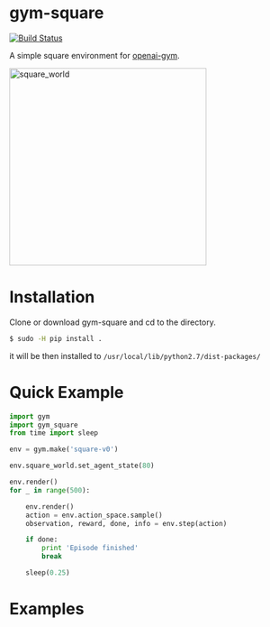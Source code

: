 # gym-square
[![Build Status](https://travis-ci.org/gpldecha/gym-square.svg?branch=master)](https://travis-ci.org/gpldecha/gym-square)

A simple square environment for [openai-gym](https://gym.openai.com/).

<p align="left">
  <img src="./docs/square_world.gif" alt="square_world" height="350" >
</p>

# Installation

Clone or download gym-square and cd to the directory.

```bash
$ sudo -H pip install .
```
it will be then installed to ```/usr/local/lib/python2.7/dist-packages/```

# Quick Example

```python
import gym
import gym_square
from time import sleep

env = gym.make('square-v0')

env.square_world.set_agent_state(80)

env.render()
for _ in range(500):

    env.render()
    action = env.action_space.sample()
    observation, reward, done, info = env.step(action)

    if done:
        print 'Episode finished'
        break

    sleep(0.25)
```

# Examples 


